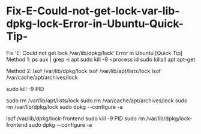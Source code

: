 # Fix-E-Could-not-get-lock-var-lib-dpkg-lock-Error-in-Ubuntu-Quick-Tip-
Fix ‘E: Could not get lock /var/lib/dpkg/lock’ Error in Ubuntu [Quick Tip]
Method 1:
ps aux | grep -i apt
sudo kill -9 <process id
sudo killall apt apt-get


Method 2:
lsof /var/lib/dpkg/lock
lsof /var/lib/apt/lists/lock
lsof /var/cache/apt/archives/lock

sudo kill -9 PID

sudo rm /var/lib/apt/lists/lock
sudo rm /var/cache/apt/archives/lock
sudo rm /var/lib/dpkg/lock
sudo dpkg --configure -a

lsof /var/lib/dpkg/lock-frontend
sudo kill -9 PID
sudo rm /var/lib/dpkg/lock-frontend
sudo dpkg --configure -a
